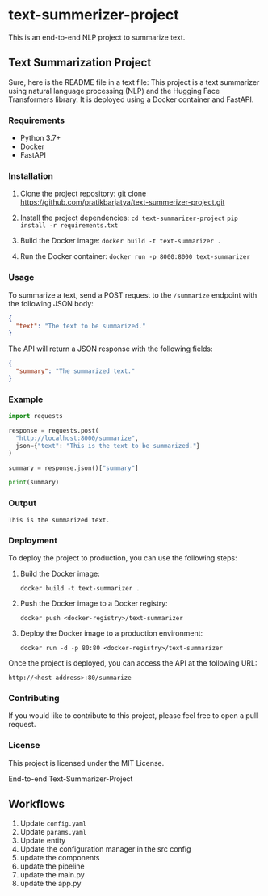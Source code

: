 # text-summerizer-project

This is an end-to-end NLP project to summarize text.

## Text Summarization Project

Sure, here is the README file in a text file:
This project is a text summarizer using natural language processing (NLP) and the Hugging Face Transformers library. It is deployed using a Docker container and FastAPI.

### Requirements

* Python 3.7+
* Docker
* FastAPI

### Installation

1. Clone the project repository:
   git clone <https://github.com/pratikbarjatya/text-summerizer-project.git>

2. Install the project dependencies:
   `cd text-summarizer-project`
   `pip install -r requirements.txt`

3. Build the Docker image:
   `docker build -t text-summarizer .`

4. Run the Docker container:
   `docker run -p 8000:8000 text-summarizer`

### Usage

To summarize a text, send a POST request to the `/summarize` endpoint with the following JSON body:

```json
{
  "text": "The text to be summarized."
}
```

The API will return a JSON response with the following fields:

```json
{
  "summary": "The summarized text."
}
```

### Example

```python
import requests

response = requests.post(
  "http://localhost:8000/summarize",
  json={"text": "This is the text to be summarized."}
)

summary = response.json()["summary"]

print(summary)
```

### Output

```This is the summarized text.```

### Deployment

To deploy the project to production, you can use the following steps:

1. Build the Docker image:

   `docker build -t text-summarizer .`

2. Push the Docker image to a Docker registry:

    `docker push <docker-registry>/text-summarizer`

3. Deploy the Docker image to a production environment:

   `docker run -d -p 80:80 <docker-registry>/text-summarizer`

Once the project is deployed, you can access the API at the following URL:

`http://<host-address>:80/summarize`

### Contributing

If you would like to contribute to this project, please feel free to open a pull request.

### License

This project is licensed under the MIT License.

End-to-end Text-Summarizer-Project

## Workflows

1. Update `config.yaml`
2. Update `params.yaml`
3. Update entity
4. Update the configuration manager in the src config
5. update the components
6. update the pipeline
7. update the main.py
8. update the app.py

